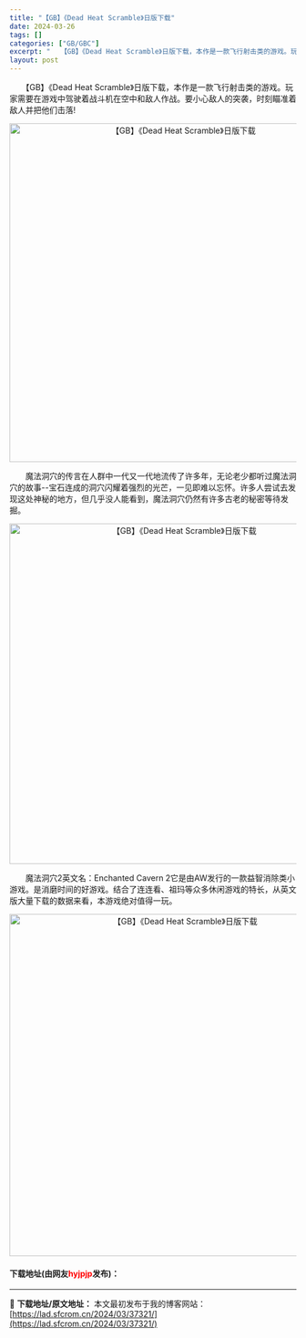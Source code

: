```yaml
---
title: "【GB】《Dead Heat Scramble》日版下载"
date: 2024-03-26
tags: []
categories: ["GB/GBC"]
excerpt: "　　【GB】《Dead Heat Scramble》日版下载，本作是一款飞行射击类的游戏。玩家需要在游戏中驾驶着战斗机在空中和敌人作战。要小心敌人的突袭，时刻瞄准着敌人并把他们击落! 　　魔法洞穴的传言在人群中一代又一代地流传了许多年，无论老少都听过魔法洞穴的故事--宝石连成的洞穴闪耀着强烈的光芒，&hellip;"
layout: post
---
```


 <p>　　【GB】《Dead Heat Scramble》日版下载，本作是一款飞行射击类的游戏。玩家需要在游戏中驾驶着战斗机在空中和敌人作战。要小心敌人的突袭，时刻瞄准着敌人并把他们击落!</p> <p align="center"><img align="" border="0" src="https://lad.sfcrom.cn/wp-content/uploads/2024/03/20240326_66027f8d6955d.png" width="595" alt="【GB】《Dead Heat Scramble》日版下载" /></p> <p>　　魔法洞穴的传言在人群中一代又一代地流传了许多年，无论老少都听过魔法洞穴的故事--宝石连成的洞穴闪耀着强烈的光芒，一见即难以忘怀。许多人尝试去发现这处神秘的地方，但几乎没人能看到，魔法洞穴仍然有许多古老的秘密等待发掘。</p> <p align="center"><img align="" border="0" src="https://lad.sfcrom.cn/wp-content/uploads/2024/03/20240326_66027f8e1ae2f.png" width="598" alt="【GB】《Dead Heat Scramble》日版下载" /></p> <p>　　魔法洞穴2英文名：Enchanted Cavern 2它是由AW发行的一款益智消除类小游戏。是消磨时间的好游戏。结合了连连看、祖玛等众多休闲游戏的特长，从英文版大量下载的数据来看，本游戏绝对值得一玩。</p> <p align="center"><img align="" border="0" src="https://lad.sfcrom.cn/wp-content/uploads/2024/03/20240326_66027f8ecd5e7.png" width="601" alt="【GB】《Dead Heat Scramble》日版下载" /></p> <p><h4>下载地址(由网友<font color="red">hyjpjp</font>发布)：</h4></p> 

---
📖 **下载地址/原文地址：** 本文最初发布于我的博客网站：[https://lad.sfcrom.cn/2024/03/37321/](https://lad.sfcrom.cn/2024/03/37321/)
